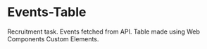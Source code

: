 # Events-Table
Recruitment task.
Events fetched from API. Table made using Web Components Custom Elements.
